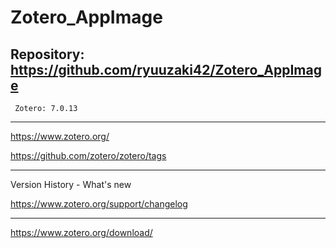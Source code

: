 # Zotero_AppImage

## Repository: https://github.com/ryuuzaki42/Zotero_AppImage
     Zotero: 7.0.13

---

https://www.zotero.org/

https://github.com/zotero/zotero/tags

---
Version History - What's new

https://www.zotero.org/support/changelog

---

https://www.zotero.org/download/
